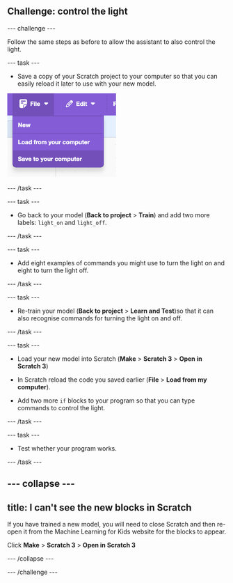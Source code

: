 ## Challenge: control the light

--- challenge ---

Follow the same steps as before to allow the assistant to also control the light.

--- task ---

+ Save a copy of your Scratch project to your computer so that you can easily reload it later to use with your new model.

![Click on File and then Save to computer](images/save-to-computer.png)

--- /task ---

--- task ---

+ Go back to your model (**Back to project** > **Train**) and add two more labels: `light_on` and `light_off`.

--- /task ---

--- task ---

+ Add eight examples of commands you might use to turn the light on and eight to turn the light off.

--- /task ---

--- task ---

+ Re-train your model (**Back to project** > **Learn and Test**)so that it can also recognise commands for turning the light on and off.

--- /task ---

--- task ---

+ Load your new model into Scratch (**Make** > **Scratch 3** > **Open in Scratch 3**)

+ In Scratch reload the code you saved earlier (**File** > **Load from my computer**).

+ Add two more `if` blocks to your program so that you can type commands to control the light.

--- /task ---

--- task ---

+ Test whether your program works.

--- /task ---


--- collapse ---
---
title: I can't see the new blocks in Scratch
---

If you have trained a new model, you will need to close Scratch and then re-open it from the Machine Learning for Kids website for the blocks to appear.

Click **Make** > **Scratch 3** > **Open in Scratch 3**

--- /collapse ---

--- /challenge ---
